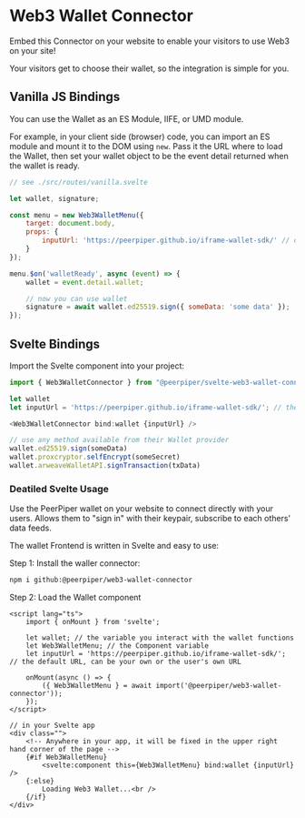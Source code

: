# Web3 Wallet Connector

Embed this Connector on your website to enable your visitors to use Web3 on your site!

Your visitors get to choose their wallet, so the integration is simple for you.

## Vanilla JS Bindings

You can use the Wallet as an ES Module, IIFE, or UMD module.

For example, in your client side (browser) code, you can import an ES module and mount it to the DOM using `new`. Pass it the URL where to load the Wallet, then set your wallet object to be the event detail returned when the wallet is ready.

```js
// see ./src/routes/vanilla.svelte

let wallet, signature;

const menu = new Web3WalletMenu({
	target: document.body,
	props: {
		inputUrl: 'https://peerpiper.github.io/iframe-wallet-sdk/' // default
	}
});

menu.$on('walletReady', async (event) => {
	wallet = event.detail.wallet;

	// now you can use wallet
	signature = await wallet.ed25519.sign({ someData: 'some data' });
});
```

## Svelte Bindings

Import the Svelte component into your project:

```js
import { Web3WalletConnector } from "@peerpiper/svelte-web3-wallet-connector"

let wallet
let inputUrl = 'https://peerpiper.github.io/iframe-wallet-sdk/'; // the default URL, can be anywhere

<Web3WalletConnector bind:wallet {inputUrl} />

// use any method available from their Wallet provider
wallet.ed25519.sign(someData)
wallet.proxcryptor.selfEncrypt(someSecret)
wallet.arweaveWalletAPI.signTransaction(txData)

```

### Deatiled Svelte Usage

Use the PeerPiper wallet on your website to connect directly with your users. Allows them to "sign in" with their keypair, subscribe to each others' data feeds.

The wallet Frontend is written in Svelte and easy to use:

Step 1: Install the waller connector:

```bash
npm i github:@peerpiper/web3-wallet-connector
```

Step 2: Load the Wallet component

```svelte
<script lang="ts">
	import { onMount } from 'svelte';

	let wallet; // the variable you interact with the wallet functions
	let Web3WalletMenu; // the Component variable
	let inputUrl = 'https://peerpiper.github.io/iframe-wallet-sdk/'; // the default URL, can be your own or the user's own URL

	onMount(async () => {
		({ Web3WalletMenu } = await import('@peerpiper/web3-wallet-connector'));
	});
</script>

// in your Svelte app
<div class="">
	<!-- Anywhere in your app, it will be fixed in the upper right hand corner of the page -->
	{#if Web3WalletMenu}
		<svelte:component this={Web3WalletMenu} bind:wallet {inputUrl} />
	{:else}
		Loading Web3 Wallet...<br />
	{/if}
</div>
```

